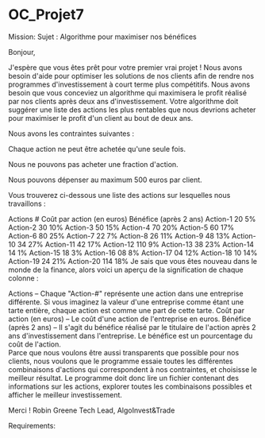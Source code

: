 # OC_Projet7
Mission:
Sujet : Algorithme pour maximiser nos bénéfices

Bonjour,

J'espère que vous êtes prêt pour votre premier vrai projet ! Nous avons besoin d'aide pour optimiser les solutions de nos clients afin de rendre nos programmes d'investissement à court terme plus compétitifs. Nous avons besoin que vous conceviez un algorithme qui maximisera le profit réalisé par nos clients après deux ans d'investissement. Votre algorithme doit suggérer une liste des actions les plus rentables que nous devrions acheter pour maximiser le profit d'un client au bout de deux ans.

Nous avons les contraintes suivantes :

Chaque action ne peut être achetée qu'une seule fois.

Nous ne pouvons pas acheter une fraction d'action.

Nous pouvons dépenser au maximum 500 euros par client.

Vous trouverez ci-dessous une liste des actions sur lesquelles nous travaillons : 

Actions #	Coût par action (en euros)	Bénéfice (après 2 ans)
Action-1	20	5%
Action-2	30	10%
Action-3	50	15%
Action-4	70	20%
Action-5	60	17%
Action-6	80	25%
Action-7	22	7%
Action-8	26	11%
Action-9	48	13%
Action-10	34	27%
Action-11	42	17%
Action-12	110	 9%
Action-13	38	23%
Action-14	14	1%
Action-15	18	3%
Action-16	08	8%
Action-17	04	12%
Action-18 	10	14%
Action-19	24 	21%
Action-20	114	18%
Je sais que vous êtes nouveau dans le monde de la finance, alors voici un aperçu de la signification de chaque colonne : 

Actions – Chaque "Action-#" représente une action dans une entreprise différente. Si vous imaginez la valeur d'une entreprise comme étant une tarte entière, chaque action est comme une part de cette tarte. 
Coût par action (en euros) – Le coût d'une action de l'entreprise en euros.
Bénéfice (après 2 ans) – Il s'agit du bénéfice réalisé par le titulaire de l'action après 2 ans d'investissement dans l'entreprise. Le bénéfice est un pourcentage du coût de l'action.  
Parce que nous voulons être aussi transparents que possible pour nos clients, nous voulons que le programme essaie toutes les différentes combinaisons d'actions qui correspondent à nos contraintes, et choisisse le meilleur résultat.  Le programme doit donc lire un fichier contenant des informations sur les actions, explorer toutes les combinaisons possibles et afficher le meilleur investissement.

 

Merci ! 
Robin Greene
Tech Lead, AlgoInvest&Trade

Requirements:

